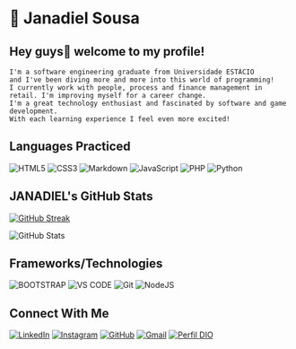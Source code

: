 # 👾 **Janadiel Sousa**
  ## Hey guys👋 welcome to my profile!
  
    I'm a software engineering graduate from Universidade ESTÁCIO
    and I've been diving more and more into this world of programming!
    I currently work with people, process and finance management in retail. I'm improving myself for a career change.
    I'm a great technology enthusiast and fascinated by software and game development. 
    With each learning experience I feel even more excited!

## Languages ​​Practiced

   ![HTML5](https://img.shields.io/badge/HTML5-E34F26?style=for-the-badge&logo=html5&logoColor=white)
   ![CSS3](https://img.shields.io/badge/CSS3-1572B6?style=for-the-badge&logo=css3&logoColor=white) 
   ![Markdown](https://img.shields.io/badge/Markdown-000?style=for-the-badge&logo=markdown)
   ![JavaScript](https://img.shields.io/badge/JavaScript-F7DF1E?style=for-the-badge&logo=javascript&logoColor=black) 
   ![PHP](https://img.shields.io/badge/PHP-777BB4?style=for-the-badge&logo=php&logoColor=white) 
   ![Python](https://img.shields.io/badge/python-3670A0?style=for-the-badge&logo=python&logoColor=ffdd54) 
## JANADIEL's GitHub Stats
   <a href="https://github.com/JANADIEL"><img class= "card" src="https://streak-stats.demolab.com?user=JANADIEL&theme=shadow_red&hide_border=red&border_radius=0&background=000" alt="GitHub Streak"/></a>
   
   ![GitHub Stats](https://github-readme-stats.vercel.app/api?username=JANADIEL&theme=transparent&bg_color=000&border_color=FF0000&show_icons=true&icon_color=FF0000&title_color=FF0000&text_color=FFF)

## Frameworks/Technologies

 ![BOOTSTRAP](https://img.shields.io/badge/Bootstrap-gray?style=for-the-badge&logo=BOOTSTRAP&logoColor=black&logoSize=auto)
![VS CODE](https://img.shields.io/badge/VS_Code-blue?style=for-the-badge&logo=Visual%20Studio%20Code&logoColor=white&logoSize=auto)
![Git](https://img.shields.io/badge/GIT-E44C30?style=for-the-badge&logo=git&logoColor=white)
![NodeJS](https://img.shields.io/badge/node.js-6DA55F?style=for-the-badge&logo=node.js&logoColor=white)
## Connect With Me

[![LinkedIn](https://img.shields.io/badge/LinkedIn-0077B5?style=for-the-badge&logo=linkedin&logoColor=white)](https://www.linkedin.com/in/janadiel-sousa-9a1416158)
[![Instagram](https://img.shields.io/badge/-Instagram-%23E4405F?style=for-the-badge&logo=instagram&logoColor=white)](https://www.instagram.com/jan_sousa1/)
[![GitHub](https://img.shields.io/badge/GitHub-100000?style=for-the-badge&logo=github&logoColor=white)](https://github.com/JANADIEL)
[![Gmail](https://img.shields.io/badge/Gmail-333333?style=for-the-badge&logo=gmail&logoColor=red)](mailto:janadiel03@gmial.com)
[![Perfil DIO](https://img.shields.io/badge/DIO-WHITE?style=for-the-badge&color=black)](https://web.dio.me/users/janadiel003/)